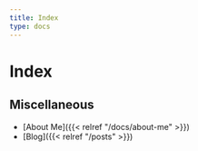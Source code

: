 ```yaml
---
title: Index
type: docs
---
```


# Index

## Miscellaneous

- [About Me]({{< relref "/docs/about-me" >}})
- [Blog]({{< relref "/posts" >}})
